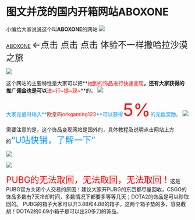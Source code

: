 # 图文并茂的国内开箱网站ABOXONE

小编给大家说说这个叫**ABOXONE**的网站 ![](https://www.dota2sites.com/media/images/blog/alzmm.gif)

[ABOXONE](https://www.dota2sites.com/redirect/148) <font size=5>←点击 点击 点击 体验不一样撒哈拉沙漠之旅</font>

![](https://www.dota2sites.com/media/images/blog/140617odbbpbvokk81r0xa.png)

这个网站的主要特性是大家可以把**<font color=red>抽到的饰品进行快速变现</font>**，还有大家获得的推广佣金也是可以**<font color=red>进~行~提~现~</font>**的。 ![](https://www.dota2sites.com/media/images/blog/alcb.gif)

<font color=#0099ff>大家充值时输入**<font color=brown>欧皇码</font><font color=red>orkgaming123</font>**可以获得<font size=16 color=red>5%</font>的充值奖励。</font> ![](https://www.dota2sites.com/media/images/blog/blmm.gif)

需要注意的是，这个饰品变现网站是国外的，具体教程及说明点击网站上方的<font color=#0099ff size=5>“U站快销，了解一下”</font>

![](https://www.dota2sites.com/media/images/blog/154410ay3u9huzeehkfr9k.jpg)

![](https://www.dota2sites.com/media/images/blog/160135uwyx43pnxxqhlqhh.jpg)

<font color=red size=5>PUBG的无法取回，无法取回，无法取回！</font>这是PUBG官方关闭个人交易的原因！建议大家开PUBG的东西都尽量回收，CSGO的饰品多数有7天冷却时间，多数情况下都要多等等几天；DOTA2的饰品是可以秒取回的。
PUBG的箱子大家可以开3.88和4.88的箱子，这两个箱子垫的多，容易截胡！DOTA2的0.69小箱子是可以出20多刀的饰品。

